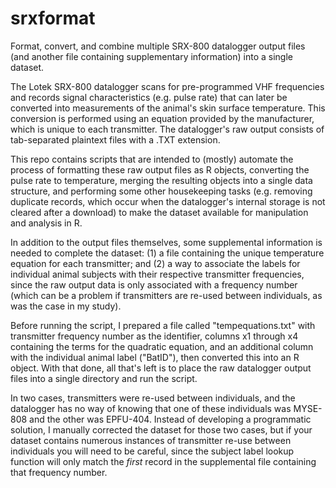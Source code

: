 # srxformat
Format, convert, and combine multiple SRX-800 datalogger output files (and another file containing supplementary information) into a single dataset.

The Lotek SRX-800 datalogger scans for pre-programmed VHF frequencies and records signal characteristics (e.g. pulse rate) that can later be converted into measurements of the animal's skin surface temperature. This conversion is performed using an equation provided by the manufacturer, which is unique to each transmitter. The datalogger's raw output consists of tab-separated plaintext files with a .TXT extension.

This repo contains scripts that are intended to (mostly) automate the process of formatting these raw output files as R objects, converting the pulse rate to temperature, merging the resulting objects into a single data structure, and performing some other housekeeping tasks (e.g. removing duplicate records, which occur when the datalogger's internal storage is not cleared after a download) to make the dataset available for manipulation and analysis in R.

In addition to the output files themselves, some supplemental information is needed to complete the dataset: (1) a file containing the unique temperature equation for each transmitter; and (2) a way to associate the labels for individual animal subjects with their respective transmitter frequencies, since the raw output data is only associated with a frequency number (which can be a problem if transmitters are re-used between individuals, as was the case in my study).

Before running the script, I prepared a file called "tempequations.txt" with transmitter frequency number as the identifier, columns x1 through x4 containing the terms for the quadratic equation, and an additional column with the individual animal label ("BatID"), then converted this into an R object. With that done, all that's left is to place the raw datalogger output files into a single directory and run the script.

In two cases, transmitters were re-used between individuals, and the datalogger has no way of knowing that one of these individuals was MYSE-808 and the other was EPFU-404. Instead of developing a programmatic solution, I manually corrected the dataset for those two cases, but if your dataset contains numerous instances of transmitter re-use between individuals you will need to be careful, since the subject label lookup function will only match the *first* record in the supplemental file containing that frequency number.
